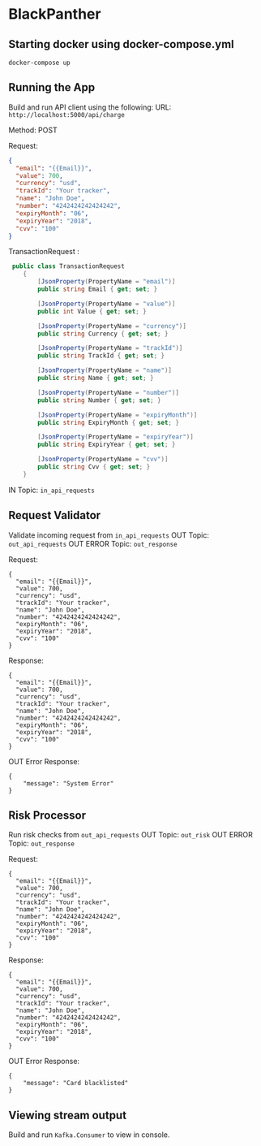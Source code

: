 # BlackPanther
## Starting docker using docker-compose.yml
``docker-compose up``


## Running the App
Build and run API client using the following:
URL: ``http://localhost:5000/api/charge``


Method: POST


Request:
```json
{
  "email": "{{Email}}",
  "value": 700,
  "currency": "usd",
  "trackId": "Your tracker",  
  "name": "John Doe",
  "number": "4242424242424242",
  "expiryMonth": "06",
  "expiryYear": "2018",
  "cvv": "100"
}
```

TransactionRequest :

```csharp
 public class TransactionRequest
    {
        [JsonProperty(PropertyName = "email")]
        public string Email { get; set; }

        [JsonProperty(PropertyName = "value")]
        public int Value { get; set; }

        [JsonProperty(PropertyName = "currency")]
        public string Currency { get; set; }

        [JsonProperty(PropertyName = "trackId")]
        public string TrackId { get; set; }

        [JsonProperty(PropertyName = "name")]
        public string Name { get; set; }

        [JsonProperty(PropertyName = "number")]
        public string Number { get; set; }

        [JsonProperty(PropertyName = "expiryMonth")]
        public string ExpiryMonth { get; set; }

        [JsonProperty(PropertyName = "expiryYear")]
        public string ExpiryYear { get; set; }

        [JsonProperty(PropertyName = "cvv")]
        public string Cvv { get; set; }
    }
```

IN Topic: ``in_api_requests``

## Request Validator
Validate incoming request from ``in_api_requests``
OUT Topic: ``out_api_requests``
OUT ERROR Topic: ``out_response``

Request:
```
{
  "email": "{{Email}}",
  "value": 700,
  "currency": "usd",
  "trackId": "Your tracker",  
  "name": "John Doe",
  "number": "4242424242424242",
  "expiryMonth": "06",
  "expiryYear": "2018",
  "cvv": "100"
}
```

Response:
```
{
  "email": "{{Email}}",
  "value": 700,
  "currency": "usd",
  "trackId": "Your tracker",  
  "name": "John Doe",
  "number": "4242424242424242",
  "expiryMonth": "06",
  "expiryYear": "2018",
  "cvv": "100"
}
```

OUT Error Response:

```
{
	"message": "System Error"
}
```

## Risk Processor
Run risk checks from ``out_api_requests``
OUT Topic: ``out_risk``
OUT ERROR Topic: ``out_response``

Request:
```
{
  "email": "{{Email}}",
  "value": 700,
  "currency": "usd",
  "trackId": "Your tracker",  
  "name": "John Doe",
  "number": "4242424242424242",
  "expiryMonth": "06",
  "expiryYear": "2018",
  "cvv": "100"
}
```

Response:
```
{
  "email": "{{Email}}",
  "value": 700,
  "currency": "usd",
  "trackId": "Your tracker",  
  "name": "John Doe",
  "number": "4242424242424242",
  "expiryMonth": "06",
  "expiryYear": "2018",
  "cvv": "100"
}
```

OUT Error Response:

```
{
	"message": "Card blacklisted"
}
```


## Viewing stream output
Build and run ``Kafka.Consumer`` to view in console.
